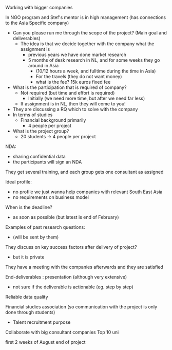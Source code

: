 Working with bigger companies 


In NGO program and Stef's mentor is in high management (has connections to the Asia Specific company)

- Can you please run me through the scope of the project? (Main goal and deliverables)
	- The idea is that we decide together with the company what the assignment is
		- previous years we have done market research
		- 5 months of desk research in NL, and for some weeks they go around in Asia
			- (10/12 hours a week, and fulltime during the time in Asia)
			- For the travels (they do not want money)
			- what is the fee? 15k euros fixed fee
- What is the participation that is required of company?
	- Not required (but time and effort is required)
		- Initially (we need more time, but after we need far less)
	- If assignment is in NL, then they will come to you!
- They are discussing a RQ which to solve with the company
- In terms of studies
	- Financial background primarily
		- 4 people per project
- What is the project group?
	- 20 students -> 4 people per project

NDA:
- sharing confidential data
- the participants will sign an NDA


They get several training, and each group gets one consultant as assigned

Ideal profile:
- no profile we just wanna help companies with relevant South East Asia
- no requirements on business model

When is the deadline?
- as soon as possible (but latest is end of February)

Examples of past research questions:
- (will be sent by them)

They discuss on key success factors after delivery of project?
- but it is private

They have a meeting with the companies afterwards and they are satisfied

End-deliverables : presentation (although very extensive)
- not sure if the deliverable is actionable (eg. step by step)

Reliable data quality 

Financial studies association (so communication with the project is only done through students)

- Talent recruitment purpose



Collaborate with big consultant companies
Top 10 uni


first 2 weeks of August end of project